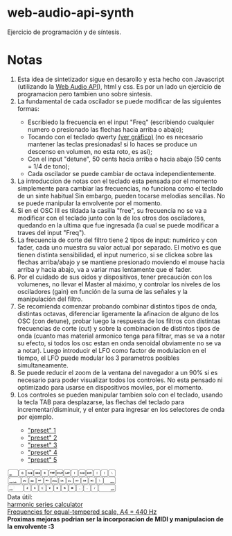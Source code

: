 # web-audio-api-synth
Ejercicio de programación y de síntesis.
<main>
        <div>
            <h1>Notas</h1>
            <ol>
                <li>
                    Esta idea de sintetizador sigue en desarollo y esta hecho con Javascript (utilizando la 
                    <a href="https://www.w3.org/TR/webaudio/" target="_blank">Web Audio API</a>), 
                    html y css. Es por un lado un ejercicio de programacion pero tambien uno sobre sintesis. 
                </li>
                <li>La fundamental de cada oscilador se puede modificar de las siguientes formas:</li>
                <ul>
                    <li>Escribiedo la frecuencia en el input "Freq" (escribiendo cualquier numero 
                        o presionado las flechas hacia arriba o abajo);</li>
                    <li>Tocando con el teclado qwerty <a href="#grafico">(ver gráfico)</a> (no es necesario mantener las 
                        teclas presionadas! si lo haces se produce un descenso en volumen, no esta roto, es asi); </li>    
                    <li>Con el input "detune", 50 cents hacia arriba o hacia abajo (50 cents = 1/4 de tono);</li>  
                    <li>Cada oscilador se puede cambiar de octava independientemente.</li>  
                </ul>
                <li>La introduccion de notas con el teclado esta pensada por el momento simplemente 
                    para cambiar las frecuencias, no funciona como el teclado de un sinte habitual 
                    Sin embargo, pueden tocarse melodías sencillas. No se puede manipular la envolvente por el momento. </li>  
                <li>Si en el OSC III es tildada la casilla "free", su frecuencia no se va a modificar con el teclado 
                    junto con la de los otros dos osciladores, quedando en la ultima que fue ingresada (la cual se 
                    puede modificar a traves del input "Freq").</li>          
                <li>La frecuencia de corte del filtro tiene 2 tipos de input: numérico y con fader, cada uno muestra 
                    su valor actual por separado. El  motivo es que tienen distinta sensibilidad, el input numerico, si  
                    se clickea sobre las flechas arriba/abajo y se mantiene presionado moviendo el mouse hacia arriba 
                    y hacia abajo, va a variar mas lentamente que el fader. </li>
                <li>Por el cuidado de sus oidos y dispositivos, tener precaución con los volumenes, no llevar el Master al 
                    máximo, y controlar los niveles de los osciladores (gain) en función de la suma de las 
                    señales y la manipulación del filtro.</li>    
                <li>Se recomienda comenzar probando combinar distintos tipos de onda, distintas octavas, diferenciar 
                    ligeramente la afinacion de alguno de los OSC (con detune), probar luego la respuesta de los filtros 
                    con distintas frecuencias de corte (cut) y sobre la combinacion de distintos tipos de onda 
                    (cuanto mas material armonico tenga para filtrar, mas se va a notar su efecto, si todos los osc estan 
                    en onda senoidal obviamente no se va a notar). Luego introducir el LFO como factor de modulacion en el tiempo, 
                    el LFO puede modular los 3 parametros posibles simultaneamente. 
                </li>
                <li>
                    Se puede reducir el zoom de la ventana del navegador a un 90% si es necesario para poder visualizar 
                    todos los controles. No esta pensado ni optimizado para usarse en dispositivos moviles, por el momento. 
                </li>
                    <li>
                        Los controles se pueden manipular tambien solo con el teclado, usando la tecla TAB 
                        para desplazarse, las flechas del teclado para incrementar/disminuir, y el enter 
                        para ingresar en los selectores de onda por ejemplo.
                    </li>
                    <ul>
                        <li><a href="img/preset1.png" target="_blank">"preset" 1</a></li>
                        <li><a href="img/preset2.png" target="_blank">"preset" 2</a></li>
                        <li><a href="img/preset3.png" target="_blank">"preset" 3</a></li>
                        <li><a href="img/preset4.png" target="_blank">"preset" 4</a></li>
                        <li><a href="img/preset5.png" target="_blank">"preset" 5</a></li>
                    </ul>
                </li>    
            </ol>
        </div>
        <div id="grafico">
            <img src="img/teclado.png" width="50%" alt="teclado qwerty con notas">
        </div>
        <div>
            <span>Data útil:</span><br>
            <a href="http://www.michaelnorris.info/theory/harmonicseriescalculator" target="_blank">harmonic series calculator</a><br>   
            <a href="https://pages.mtu.edu/~suits/notefreqs.html" target="_blank">Frequencies for equal-tempered scale, A4 = 440 Hz</a>
        </div>
        <span><b>Proximas mejoras podrian ser la incorporacion de MIDI y manipulacion de la envolvente :3</b></span>
    </main>
